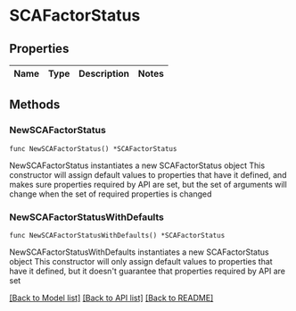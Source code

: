 # SCAFactorStatus

## Properties

Name | Type | Description | Notes
------------ | ------------- | ------------- | -------------

## Methods

### NewSCAFactorStatus

`func NewSCAFactorStatus() *SCAFactorStatus`

NewSCAFactorStatus instantiates a new SCAFactorStatus object
This constructor will assign default values to properties that have it defined,
and makes sure properties required by API are set, but the set of arguments
will change when the set of required properties is changed

### NewSCAFactorStatusWithDefaults

`func NewSCAFactorStatusWithDefaults() *SCAFactorStatus`

NewSCAFactorStatusWithDefaults instantiates a new SCAFactorStatus object
This constructor will only assign default values to properties that have it defined,
but it doesn't guarantee that properties required by API are set


[[Back to Model list]](../README.md#documentation-for-models) [[Back to API list]](../README.md#documentation-for-api-endpoints) [[Back to README]](../README.md)


